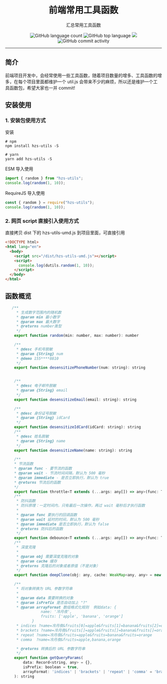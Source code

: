 <h1 align="center">前端常用工具函数</h1>

<p align="center">汇总常用工具函数</p>

<p align="center">
    <img alt="GitHub language count" src="https://img.shields.io/github/languages/count/kingfront/hzs-utils" />
    <img src="https://img.shields.io/github/languages/top/kingfront/hzs-utils?style=flat-square&color=green"  alt="GitHub top language" />
    <img src="https://img.shields.io/badge/dynamic/json?color=green&label=github&query=%24.data.totalSubs&url=https%3A%2F%2Fapi.spencerwoo.com%2Fsubstats%2F%3Fsource%3Dgithub%26queryKey%3Dkingfront&style=flat-square&logo=github" />
    <img alt="GitHub commit activity" src="https://img.shields.io/github/commit-activity/m/kingfront/hzs-utils?color=yellow">
</p>

---

## 简介

前端项目开发中，会经常使用一些工具函数，随着项目数量的增多、工具函数的增多，在每个项目里面都维护一个 util.js 会带来不少的麻烦，所以还是维护一个工具函数包，希望大家也一并 commit!

## 安装使用

### 1. 安装包使用方式

安装

```shell
# npm
npm install hzs-utils -S

# yarn
yarn add hzs-utils -S
```

ESM 导入使用

```js
import { random } from "hzs-utils";
console.log(random(1, 10));
```

RequireJS 导入使用

```js
const { random } = require("hzs-utils");
console.log(random(1, 10));
```

### 2. 网页 script 直接引入使用方式

直接拷贝 dist 下的 hzs-utils-umd.js 到项目里面，可直接引用

```html
<!DOCTYPE html>
<html lang="en">
  <body>
    <script src="/dist/hzs-utils-umd.js"></script>
    <script>
      console.log(dutils.random(1, 10));
    </script>
  </body>
</html>
```

## 函数概览

```js
   /**
     * 生成数字范围内的随机数
     * @param min 最小数字
     * @param max 最大数字
     * @returns number类型
     */
    export function random(min: number, max: number): number

    /**
     * @desc 手机号脱敏
     * @param {String} num 
     * @demo 155****8810  
     */
    export function desensitizePhoneNumber(num: string): string


    /**
     * @desc 电子邮件脱敏
     * @param {String} email 
     */
    export function desensitizeEmail(email: string): string

    /**
     * @desc 身份证号脱敏
     * @param {String} idCard 
     */
    export function desensitizeIdCard(idCard: string): string
    /**
     * @desc 姓名脱敏
     * @param {String} name 
     */
    export function desensitizeName(name: string): string

    /**
    * 节流函数
    * @param func - 要节流的函数
    * @param wait - 节流时间间隔，默认为 500 毫秒
    * @param immediate - 是否立即执行，默认为 true
    * @returns 节流后的函数
    */
    export function throttle<T extends (...args: any[]) => any>(func: T, wait: number = 500, immediate: boolean = true): T
    /**
     * 防抖函数
     * 防抖原理：一定时间内，只有最后一次操作，再过 wait 毫秒后才执行函数
     *
     * @param func 要执行的回调函数
     * @param wait 延时的时间，默认为 500 毫秒
     * @param immediate 是否立即执行，默认为 false
     * @returns 防抖后的函数
     */
    export function debounce<T extends (...args: any[]) => any>(func: T, wait: number = 500, immediate: boolean = false): T
    /**
     * 深度克隆
     * 
     * @param obj 需要深度克隆的对象
     * @param cache 缓存
     * @returns 克隆后的对象或者原值（不是对象）
     */
    export function deepClone(obj: any, cache: WeakMap<any, any> = new WeakMap()): any;

    /**
     * 将对象转换为 URL 参数字符串
     * 
     * @param data 需要转换的对象
     * @param isPrefix 是否自动加上 "?"
     * @param arrayFormat 数组格式化规则  例如data: {
				name: '冷月夜',
				fruits: ['apple', 'banana', 'orange']
			}
     * indices ?name=冷月夜&fruits[0]=apple&fruits[1]=banana&fruits[2]=orange
     * brackets ?name=冷月夜&fruits[]=apple&fruits[]=banana&fruits[]=orange     
     * repeat ?name=冷月夜&fruits=apple&fruits=banana&fruits=orange  
     * comma  ?name=冷月夜&fruits=apple,banana,orange

     * @returns 转换后的 URL 参数字符串
     */
    export function getQueryParams(
        data: Record<string, any> = {},
        isPrefix: boolean = true,
        arrayFormat: 'indices' | 'brackets' | 'repeat' | 'comma' = 'brackets'
    ): string

```
